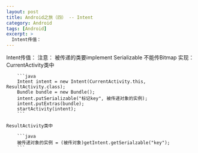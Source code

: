```yaml
---
layout: post
title: Android之旅（四） -- Intent
category: Android
tags: [Android]
excerpt: >
  Intent传值：                          
---
```


Intent传值：
注意：
        被传递的类要implement Serializable
        不能传Bitmap
实现：
    CurrentActivity类中

        ```java
        Intent intent = new Intent(CurrentActivity.this, ResultActivity.class);
        Bundle bundle = new Bundle();
        intent.putSerializable("标记key", 被传递对象的实例);
        intent.putExtras(bundle);
        startActivity(intent);
        ```

    ResultActivity类中
	
        ```java
        被传递对象的实例 = (被传对象)getIntent.getSerialzable("key");
        ```
